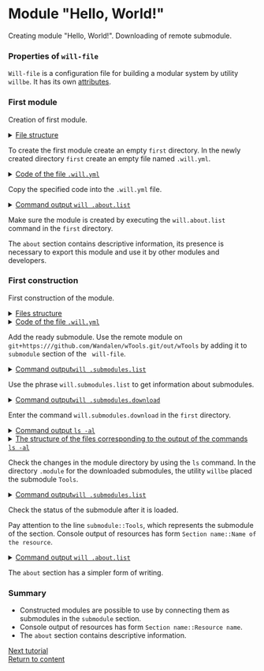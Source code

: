 # Module "Hello, World!"

Creating module "Hello, World!". Downloading of remote submodule.

### Properties of `will-file`

`Will-file` is a configuration file for building a modular system by utility `willbe`. It has its own [attributes](WillFile.md).

### First module

Creation of first module.

<details>
  <summary><u>File structure</u></summary>

```
first               # directory, the name is arbitrary
  └── .will.yml     # configuration file

```
</details> 

To create the first module create an empty `first` directory. In the newly created directory `first` create an empty file named `.will.yml`. 

<details>
  <summary><u>Code of the file <code>.will.yml</code></u></summary>

```yaml
about :

    name : helloWorld
    description : 'Hello, World!'
    version : 0.0.1
    keywords :
        - key
        -word
```
</details>

Copy the specified code into the `.will.yml` file.

<details>
  <summary><u>Command output   <code>will .about.list</code></u></summary>

  ```
[user@user ~]$ will .about.list
Command ".about.list"
  . Read : /path_to_file/.will.yml
. Read 1 will-files in 0.109s
About
 name : 'helloWorld'
 description : 'Hello, World!'
 version : '0.0.1'
 enabled : 1
 keywords :
   'willbe'

```

</details>

Make sure the module is created by executing the `will.about.list` command in the `first` directory.

The `about` section contains descriptive information, its presence is necessary to export this module and use it by other modules and developers.

### First construction

First construction of the module.


<details>
  <summary><u>Files structure</u></summary>

```
first              
  └── .will.yml     

```
</details>

<details>
  <summary><u>Code of the file <code>.will.yml</code></u></summary>

```yaml
about :

    name : helloWorld
    description : 'Hello, World!'
    version : 0.0.1
    keywords :
        - willbe

submodule :

    Tools : git+https:///github.com/Wandalen/wTools.git/out/wTools#master

```

</details>

Add the ready submodule. Use the remote module on `git+https:///github.com/Wandalen/wTools.git/out/wTools` by adding it to `submodule` section of the ` will-file`.

<details>
  <summary><u>Command output<code>will .submodules.list</code></u></summary>

```
[user@user ~]$ will .submodules.list
...
 ! Failed to read submodule::Tools, try to download it with .submodules.download or even clean it before downloading
...
  isDownloaded : false
  Exported builds : []

```

</details>

Use the phrase `will.submodules.list` to get information about submodules.

<details>
  <summary><u>Command output<code>will .submodules.download</code></u></summary>

```
[user@user ~]$ will .submodules.download
...
   . Read : /path_to_file/.module/Tools/out/wTools.out.will.yml
   + module::Tools was downloaded in 12.360s
 + 1/1 submodule(s) of module::helloWorld were downloaded in 12.365s

```

</details>

Enter the command `will.submodules.download` in the `first` directory.

<details>
  <summary><u>Command output <code>ls -al</code></u></summary>

```
[user@user ~]$ ls -al
...
drwxr-xr-x 4 user user 4096 Мар 12 07:20 .module
-rw-r--r-- 1 user user  306 Мар  1 11:20 .will.yml

```

```
[user@user ~]$ ls -al module/
...
drwxr-xr-x 4 user user 4096 Мар 12 07:20 Tools

```

</details>
<details>
  <summary><u>The structure of the files corresponding to the output of the commands <code>ls -al</code></u></summary>

```
first
  ├── .module
  │       └── Tools
  └── .will.yml

```

</details>

Check the changes in the module directory by using the `ls` command. In the directory `.module` for the downloaded submodules, the utility `willbe` placed the submodule `Tools`.

<details>
  <summary><u>Command output<code>will .submodules.list</code></u></summary>

```
[user@user ~]$ will .submodules.list
...
 . Read : /path_to_file/.module/Tools/out/wTools.out.will.yml
...
submodule::Tools
  path : git+https:///github.com/Wandalen/wTools.git/out/wTools#master
  isDownloaded : true
  Exported builds : [ 'proto.export' ]

```

</details>

Check the status of the submodule after it is loaded.

Pay attention to the line `submodule::Tools`, which represents the submodule of the section. Console output of resources has form `Section name::Name of the resource`.

<details>
  <summary><u>Command output <code>will .about.list</code></u></summary>

```
[user@user ~]$ will .about.list
...
About
  name : 'helloWorld'
  description : 'Hello, World!'
  ...

```

</details>

The `about` section has a simpler form of writing.

### Summary

- Constructed modules are possible to use by connecting them as submodules in the `submodule` section. 
- Console output of resources has form `Section name::Resource name`.
- The `about` section contains descriptive information.

[Next tutorial](CommandsSubmodules.md)   
[Return to content](../README.md#tutorials)
